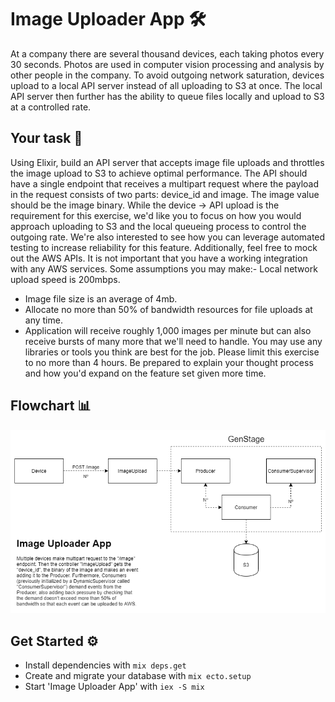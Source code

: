 # Image Uploader App 🛠️
At a company there are several thousand devices, each taking photos every 30 seconds. 
Photos are used in computer vision processing and analysis by other people in the company. 
To avoid outgoing network saturation, devices upload to a local API server instead of all uploading to S3 at once.
The local API server then further has the ability to queue files locally and upload to S3 at a controlled rate.

## Your task 📄
Using Elixir, build an API server that accepts image file uploads and throttles the image upload to S3 to achieve optimal performance.
The API should have a single endpoint that receives a multipart request where the payload in the request consists of two parts: device_id and image.
The image value should be the image binary.
While the device → API upload is the requirement for this exercise, we'd like you to focus on how you would approach uploading to S3 and the local queueing process to control the outgoing rate.
We're also interested to see how you can leverage automated testing to increase reliability for this feature.
Additionally, feel free to mock out the AWS APIs.
It is not important that you have a working integration with any AWS services.
Some assumptions you may make:- Local network upload speed is 200mbps.
- Image file size is an average of 4mb.
- Allocate no more than 50% of bandwidth resources for file uploads at any time.
- Application will receive roughly 1,000 images per minute but can also receive bursts of many more that we'll need to handle.
You may use any libraries or tools you think are best for the job.
Please limit this exercise to no more than 4 hours.
Be prepared to explain your thought process and how you'd expand on the feature set given more time.

## Flowchart 📊
![flowchart](./flowchart.png)

## Get Started ⚙️
  * Install dependencies with `mix deps.get`
  * Create and migrate your database with `mix ecto.setup`
  * Start 'Image Uploader App' with `iex -S mix`